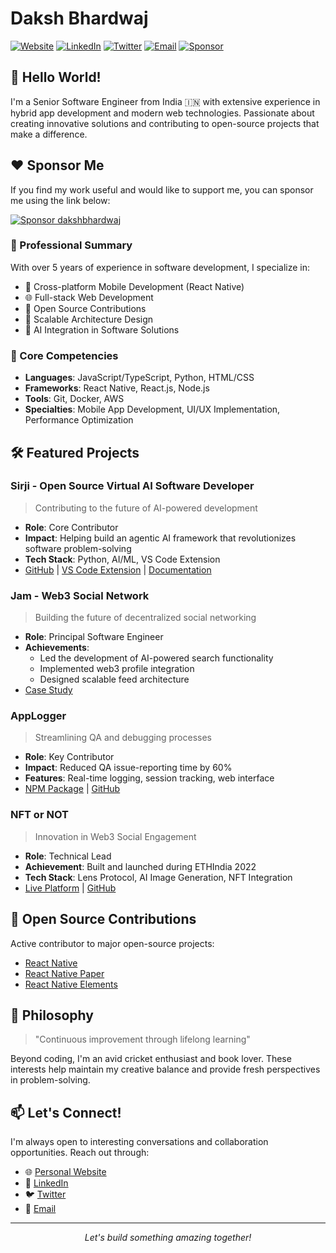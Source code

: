 # Daksh Bhardwaj

[![Website](https://img.shields.io/badge/Website-dakshbhardwaj.github.io-blue)](https://dakshbhardwaj.github.io/)
[![LinkedIn](https://img.shields.io/badge/LinkedIn-Daksh_Bhardwaj-0077B5)](https://www.linkedin.com/in/daksh-bhardwaj/)
[![Twitter](https://img.shields.io/badge/Twitter-@dakshbhardwaj25-1DA1F2)](https://twitter.com/dakshbhardwaj25)
[![Email](https://img.shields.io/badge/Email-dakshbhardwaj2@gmail.com-D14836)](mailto:dakshbhardwaj2@gmail.com)
[![Sponsor](https://img.shields.io/badge/Sponsor-dakshbhardwaj-EA4AAA)](https://github.com/sponsors/dakshbhardwaj)

## 👋 Hello World!

I'm a Senior Software Engineer from India 🇮🇳 with extensive experience in hybrid app development and modern web technologies. Passionate about creating innovative solutions and contributing to open-source projects that make a difference.

## ❤️ Sponsor Me

If you find my work useful and would like to support me, you can sponsor me using the link below:

[![Sponsor dakshbhardwaj](https://img.shields.io/badge/Sponsor-dakshbhardwaj-EA4AAA?style=for-the-badge&logo=github-sponsors)](https://github.com/sponsors/dakshbhardwaj)

### 💫 Professional Summary

With over 5 years of experience in software development, I specialize in:

- 📱 Cross-platform Mobile Development (React Native)
- 🌐 Full-stack Web Development
- 🔧 Open Source Contributions
- 🚀 Scalable Architecture Design
- 🤖 AI Integration in Software Solutions

### 🎯 Core Competencies

- **Languages**: JavaScript/TypeScript, Python, HTML/CSS
- **Frameworks**: React Native, React.js, Node.js
- **Tools**: Git, Docker, AWS
- **Specialties**: Mobile App Development, UI/UX Implementation, Performance Optimization

## 🛠️ Featured Projects

### Sirji - Open Source Virtual AI Software Developer
> Contributing to the future of AI-powered development

- **Role**: Core Contributor
- **Impact**: Helping build an agentic AI framework that revolutionizes software problem-solving
- **Tech Stack**: Python, AI/ML, VS Code Extension
- [GitHub](https://github.com/sirji-ai/sirji) | [VS Code Extension](https://marketplace.visualstudio.com/items?itemName=TrueSparrow.sirji) | [Documentation](https://truesparrow.com/blog/tag/sirji/)

### Jam - Web3 Social Network
> Building the future of decentralized social networking

- **Role**: Principal Software Engineer
- **Achievements**: 
  - Led the development of AI-powered search functionality
  - Implemented web3 profile integration
  - Designed scalable feed architecture
- [Case Study](https://truesparrow.com/case-study/jam)

### AppLogger
> Streamlining QA and debugging processes

- **Role**: Key Contributor
- **Impact**: Reduced QA issue-reporting time by 60%
- **Features**: Real-time logging, session tracking, web interface
- [NPM Package](https://www.npmjs.com/package/@truesparrow/applogger) | [GitHub](https://github.com/TrueSparrowSystems/applogger#readme)

### NFT or NOT
> Innovation in Web3 Social Engagement

- **Role**: Technical Lead
- **Achievement**: Built and launched during ETHIndia 2022
- **Tech Stack**: Lens Protocol, AI Image Generation, NFT Integration
- [Live Platform](https://nftornot.com/) | [GitHub](https://github.com/TrueSparrowSystems/nft-or-not-fe)

## 🌟 Open Source Contributions

Active contributor to major open-source projects:

- [React Native](https://github.com/facebook/react-native/pulls?q=+author%3Adakshbhardwaj+)
- [React Native Paper](https://github.com/callstack/react-native-paper/pulls?q=author%3Adakshbhardwaj+)
- [React Native Elements](https://github.com/react-native-elements/react-native-elements/pulls?q=is%3Apr+author%3Adakshbhardwaj+is%3Aclosed)

## 🎯 Philosophy

> "Continuous improvement through lifelong learning"

Beyond coding, I'm an avid cricket enthusiast and book lover. These interests help maintain my creative balance and provide fresh perspectives in problem-solving.

## 📫 Let's Connect!

I'm always open to interesting conversations and collaboration opportunities. Reach out through:

- 🌐 [Personal Website](https://dakshbhardwaj.github.io/)
- 💼 [LinkedIn](https://www.linkedin.com/in/daksh-bhardwaj/)
- 🐦 [Twitter](https://twitter.com/dakshbhardwaj25)
- 📧 [Email](mailto:dakshbhardwaj2@gmail.com)

---

<p align="center">
  <i>Let's build something amazing together!</i>
</p>
